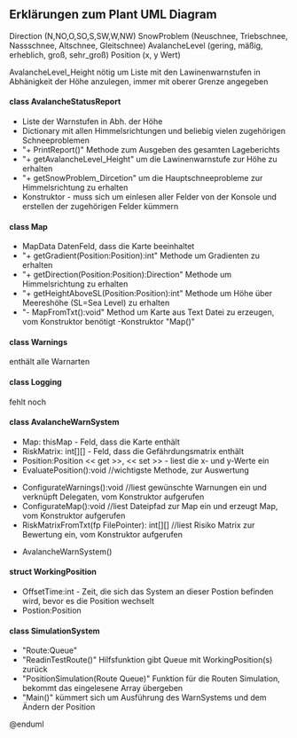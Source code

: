 ## Erklärungen zum Plant UML Diagram

Direction (N,NO,O,SO,S,SW,W,NW)
SnowProblem (Neuschnee, Triebschnee, Nassschnee, Altschnee, Gleitschnee)
AvalancheLevel (gering, mäßig, erheblich, groß, sehr_groß)
Position (x, y Wert)

AvalancheLevel_Height
nötig um Liste mit den Lawinenwarnstufen in Abhänigkeit der Höhe anzulegen, immer mit oberer Grenze angegeben

#### class AvalancheStatusReport
- Liste der Warnstufen in Abh. der Höhe
- Dictionary mit allen Himmelsrichtungen und beliebig vielen zugehörigen Schneeproblemen
- "+ PrintReport()" Methode zum Ausgeben des gesamten Lageberichts
- "+ getAvalancheLevel_Height" um die Lawinenwarnstufe zur Höhe zu erhalten
- "+ getSnowProblem_Dircetion" um die Hauptschneeprobleme zur Himmelsrichtung zu erhalten
- Konstruktor - muss sich um einlesen aller Felder von der Konsole und erstellen der zugehörigen Felder kümmern

#### class Map
- MapData DatenFeld, dass die Karte beeinhaltet
- "+ getGradient(Position:Position):int" Methode um Gradienten zu erhalten
- "+ getDirection(Position:Position):Direction" Methode um Himmelsrichtung zu erhalten
- "+ getHeightAboveSL(Position:Position):int" Methode um Höhe über Meereshöhe (SL=Sea Level) zu erhalten
- "- MapFromTxt():void" Method um Karte aus Text Datei zu erzeugen, vom Konstruktor benötigt
-Konstruktor "Map()" 


#### class Warnings
enthält alle Warnarten
#### class Logging
fehlt noch

#### class AvalancheWarnSystem
+ Map: thisMap - Feld, dass die Karte enthält
+ RiskMatrix: int[][] - Feld, dass die Gefährdungsmatrix enthält
+ Position:Position << get >>,  << set >> - liest die x- und y-Werte ein
+ EvaluatePosition():void //wichtigste Methode, zur Auswertung
- ConfigurateWarnings():void //liest gewünschte Warnungen ein und verknüpft Delegaten, vom Konstruktor aufgerufen
- ConfigurateMap():void //liest Dateipfad zur Map ein und erzeugt Map, vom Konstruktor aufgerufen
- RiskMatrixFromTxt(fp FilePointer): int[][] //liest Risiko Matrix zur Bewertung ein, vom Konstruktor aufgerufen
+ AvalancheWarnSystem()

#### struct WorkingPosition
- OffsetTime:int - Zeit, die sich das System an dieser Postion befinden wird, bevor es die Position wechselt 
- Postion:Position    

#### class SimulationSystem
- "Route:Queue<WorkingPosition>"
- "ReadinTestRoute()" Hilfsfunktion gibt Queue mit WorkingPosition(s) zurück
- "PositionSimulation(Route Queue<WorkingPosition>)" Funktion für die Routen Simulation, bekommt das eingelesene Array übergeben
- "Main()" kümmert sich um Ausführung des WarnSystems und dem Ändern der Position 


@enduml
